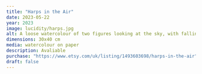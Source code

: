 ```yaml
---
title: "Harps in the Air"
date: 2023-05-22
year: 2023
image: lucidity/harps.jpg
alt: A loose watercolour of two figures looking at the sky, with falling motion suggested in the background
dimensions: 30x40 cm
media: watercolour on paper
description: Avaliable
purchase: "https://www.etsy.com/uk/listing/1493603698/harps-in-the-air"
draft: false
---
```


